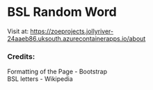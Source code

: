 # BSL Random Word

Visit at: https://zoeprojects.jollyriver-24aaeb86.uksouth.azurecontainerapps.io/about

### Credits:
Formatting of the Page - Bootstrap  
BSL letters - Wikipedia  
  